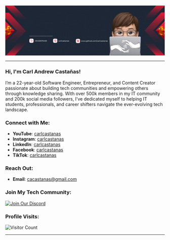 [![@carlcastanas](https://raw.githubusercontent.com/carlcastanas/carlcastanas/main/assets/1.gif)](https://facebook.com/carlcastanas)

---

### Hi, I'm Carl Andrew Castañas!

I’m a 22-year-old Software Engineer, Entrepreneur, and Content Creator passionate about building tech communities and empowering others through knowledge sharing. With over 500k members in my IT community and 200k social media followers, I’ve dedicated myself to helping IT students, professionals, and career shifters navigate the ever-evolving tech landscape.

### Connect with Me:

- **YouTube**: [carlcastanas](https://m.youtube.com/carlcastanas)  
- **Instagram**: [carlcastanas](https://instagram.com/carlcastanas)  
- **LinkedIn**: [carlcastanas](https://www.linkedin.com/in/carlcastanas/)  
- **Facebook**: [carlcastanas](https://www.facebook.com/carlcastanas/)  
- **TikTok**: [carlcastanas](https://www.tiktok.com/@carlcastanas)

### Reach Out:

- **Email**: [cacastanas@gmail.com](mailto:cacastanas@gmail.com)

### Join My Tech Community:

[![Join Our Discord](https://discordapp.com/api/guilds/890526319790669895/widget.png?style=banner2)](https://discord.gg/ZYfWTSusXG)

### Profile Visits:

![Visitor Count](https://profile-counter.glitch.me/{carlcastanas}/count.svg)

---

[//]: <> (Credits: carlcastanas)  
[//]: <> (Last edited on: 01/12/23)
